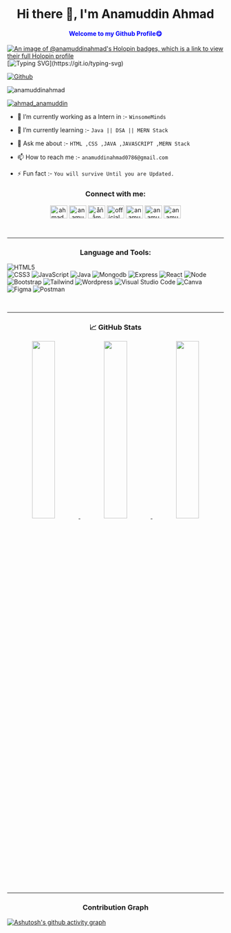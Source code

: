 <h1  align="center">Hi there 👋, I'm Anamuddin Ahmad</h1>
<h4 align="center" style="color:blue;">Welcome to my Github Profile😋</h4>



[![An image of @anamuddinahmad's Holopin badges, which is a link to view their full Holopin profile](https://holopin.me/anamuddinahmad)](https://holopin.io/@anamuddinahmad)
[![Typing SVG](https://readme-typing-svg.herokuapp.com?color=F7F7F7&size=35&center=true&vCenter=true&width=1000&lines=HELLO%2C+I'm+Anamuddin+Ahmad.;I'm+Software+Developer.;I'm+a+MERN+Stack+Developer.;I'm+from+India.;I'm+Computer+Science+And+Engineering+Student.;Be+Welcome!!)](https://git.io/typing-svg)

<!-- <h3 align="left">I am a learner with Massive_dedication & Consistent person 🔥</h3>-->
<!--<img align="right" alt="" width="400" src="">-->
[![Github](https://img.shields.io/github/followers/anamuddinahmad?label=Follow&style=social)](https://github.com/anamuddinahmad) 
<p align="left"> <img src="https://komarev.com/ghpvc/?username=anamuddinahmad&label=Profile%20views&color=0e75b6&style=flat" alt="anamuddinahmad"/> </p>

<p align="left"> <a href="https://twitter.com/ahmad_anamuddin" target="blank"><img src="https://img.shields.io/twitter/follow/ahmad_anamuddin?logo=twitter&style=for-the-badge" alt="ahmad_anamuddin" /></a>  </p>

- 🔭 I’m currently working as a Intern in :- `WinsomeMinds`

- 🌱 I’m currently learning :- `Java || DSA || MERN Stack`

- 💬 Ask me about :-   `HTML ,CSS ,JAVA ,JAVASCRIPT ,MERN Stack`

- 📫 How to reach me :- `anamuddinahmad0786@gmail.com`

- ⚡ Fun fact :-   `You will survive Until you are Updated.`


<h3 align="center">Connect with me:</h3>
<p align="center">
<a href="https://twitter.com/ahmad_anamuddin" target="blank"><img align="center" src="https://raw.githubusercontent.com/rahuldkjain/github-profile-readme-generator/master/src/images/icons/Social/twitter.svg" alt="ahmad_anamuddin" height="30" width="40" /></a>
<a href="https://linkedin.com/in/anamuddinahmad" target="blank"><img align="center" src="https://raw.githubusercontent.com/rahuldkjain/github-profile-readme-generator/master/src/images/icons/Social/linked-in-alt.svg" alt="anamuddinahmad" height="30" width="40" /></a>
<a href="https://fb.com/åñåm ålï" target="blank"><img align="center" src="https://raw.githubusercontent.com/rahuldkjain/github-profile-readme-generator/master/src/images/icons/Social/facebook.svg" alt="åñåm ålï" height="30" width="40" /></a>
<a href="https://instagram.com/official_anam_ali" target="blank"><img align="center" src="https://raw.githubusercontent.com/rahuldkjain/github-profile-readme-generator/master/src/images/icons/Social/instagram.svg" alt="official_anam_ali" height="30" width="40" /></a>
<a href="https://www.hackerrank.com/anamuddinahmad01" target="blank"><img align="center" src="https://raw.githubusercontent.com/rahuldkjain/github-profile-readme-generator/master/src/images/icons/Social/hackerrank.svg" alt="anamuddinahmad01" height="30" width="40" /></a>
<a href="https://www.leetcode.com/anamuddinahmad" target="blank"><img align="center" src="https://raw.githubusercontent.com/rahuldkjain/github-profile-readme-generator/master/src/images/icons/Social/leet-code.svg" alt="anamuddinahmad" height="30" width="40" /></a>
<a href="https://stackoverflow.com/users/anamuddinahmad" target="blank"><img align="center" src="https://raw.githubusercontent.com/rahuldkjain/github-profile-readme-generator/master/src/images/icons/Social/stack-overflow.svg" alt="anamuddinahmad" height="30" width="40" /></a>
</p>

<br />
<hr />

<h3 align="center">Language and Tools:</h3>

![HTML5](https://img.shields.io/badge/html5-%23E34F26.svg?style=for-the-badge&logo=html5&logoColor=white)  
![CSS3](https://img.shields.io/badge/css3-%231572B6.svg?style=for-the-badge&logo=css3&logoColor=white)
![JavaScript](https://img.shields.io/badge/javascript-%23323330.svg?style=for-the-badge&logo=javascript&logoColor=%23F7DF1E) 
![Java](https://img.shields.io/badge/java-%23ED8B00.svg?style=for-the-badge&logo=java&logoColor=white)
![Mongodb](https://img.shields.io/badge/mongodb-%236DB33F.svg?style=for-the-badge&logo=mongodb&logoColor=white)
![Express](https://img.shields.io/badge/express-%230A0FFF.svg?style=for-the-badge&logo=express&logoColor=white)
![React](https://img.shields.io/badge/react-%23000000.svg?style=for-the-badge&logo=react&logoColor=#00C7B7)
![Node](https://img.shields.io/badge/node-js-%236DB33F.svg?style=for-the-badge&logo=node-js&logoColor=white)
![Bootstrap](https://img.shields.io/badge/bootstrap-%23563D7C.svg?style=for-the-badge&logo=bootstrap&logoColor=white) 
![Tailwind](https://img.shields.io/badge/tailwind-css-%2300f.svg?style=for-the-badge&logo=tailwind-css&logoColor=white)
![Wordpress](https://img.shields.io/badge/wordpress-%230047B3.svg?style=for-the-badge&logo=wordpress&logoColor=white)
![Visual Studio Code](https://img.shields.io/badge/Visual%20Studio%20Code-0078d7.svg?style=for-the-badge&logo=visual-studio-code&logoColor=white)
![Canva](https://img.shields.io/badge/canva-FE7A16.svg?style=for-the-badge&logo=canva&logoColor=white)
![Figma](https://img.shields.io/badge/figma-59666C?style=for-the-badge&logo=figma&logoColor=white)
![Postman](https://img.shields.io/badge/Postman-FF6C37?style=for-the-badge&logo=postman&logoColor=white)
 
<br />
<hr />


<!-- <div> -->
<!-- <h3 align="left">Languages and Tools</h3>
<code><img height="40" src="https://raw.githubusercontent.com/github/explore/80688e429a7d4ef2fca1e82350fe8e3517d3494d/topics/html/html.png"></code>
<code><img height="40" src="https://raw.githubusercontent.com/github/explore/80688e429a7d4ef2fca1e82350fe8e3517d3494d/topics/css/css.png"></code>
<code><img height="40" src="https://raw.githubusercontent.com/github/explore/80688e429a7d4ef2fca1e82350fe8e3517d3494d/topics/javascript/javascript.png"></code>
<code><img height="40" src="https://raw.githubusercontent.com/github/explore/80688e429a7d4ef2fca1e82350fe8e3517d3494d/topics/mongodb/mongodb.png"></code>
<code><img height="40" src="https://raw.githubusercontent.com/github/explore/80688e429a7d4ef2fca1e82350fe8e3517d3494d/topics/express/express.png"></code>
<code><img height="40" src="https://raw.githubusercontent.com/github/explore/80688e429a7d4ef2fca1e82350fe8e3517d3494d/topics/react/react.png"></code>
<code><img height="40" src="https://raw.githubusercontent.com/github/explore/80688e429a7d4ef2fca1e82350fe8e3517d3494d/topics/nodejs/nodejs.png"></code>
<code><img height="40" src="https://raw.githubusercontent.com/github/explore/80688e429a7d4ef2fca1e82350fe8e3517d3494d/topics/tailwind/tailwind.png"></code>
<code><img height="40" src="https://raw.githubusercontent.com/github/explore/80688e429a7d4ef2fca1e82350fe8e3517d3494d/topics/java/java.png"></code>
<!-- <code><img height="40" src="https://raw.githubusercontent.com/github/explore/80688e429a7d4ef2fca1e82350fe8e3517d3494d/topics/mysql/mysql.png"></code> -->
<!-- <code><img height="40" src="https://raw.githubusercontent.com/github/explore/80688e429a7d4ef2fca1e82350fe8e3517d3494d/topics/firebase/firebase.png"></code> -->
<!-- <code><img height="40" src="https://raw.githubusercontent.com/github/explore/80688e429a7d4ef2fca1e82350fe8e3517d3494d/topics/git/git.png"></code>
<code><img height="40" src="https://raw.githubusercontent.com/github/explore/80688e429a7d4ef2fca1e82350fe8e3517d3494d/topics/bootstrap/bootstrap.png"></code>
<code><img height="40" src="https://raw.githubusercontent.com/github/explore/80688e429a7d4ef2fca1e82350fe8e3517d3494d/topics/wordpress/wordpress.png"></code>
</div> -->
  <!-- <hr> -->
<!--   <h3 align="center">Most Used Langues & COMMIT'S </h3>
<div align="left">
  <img src="https://github-readme-stats.vercel.app/api/top-langs?username=AnamuddinAhmad&locale=en&hide_title=false&layout=compact&card_width=320&langs_count=5&theme=dracula&hide_border=false&order=2" height="180" alt="languages graph"  />
   <img src="https://github-readme-stats.vercel.app/api?username=AnamuddinAhmad&hide_title=false&hide_rank=false&show_icons=true&include_all_commits=true&count_private=true&disable_animations=false&theme=dracula&locale=en&hide_border=false&order=1" height="180" alt="stats graph"/>
</div> -->
<div>


<h3 align="center"> &#x1f4c8; GitHub Stats</h3>
<div align="center" >
    <a  href="https://github.com/anamuddinahmad">
    <img src="http://github-profile-summary-cards.vercel.app/api/cards/stats?username=anamuddinahmad&theme=dark" width="32.5%">
    <img src="http://github-profile-summary-cards.vercel.app/api/cards/repos-per-language?username=anamuddinahmad&theme=dark" width="32.5%">
    <img src="http://github-profile-summary-cards.vercel.app/api/cards/most-commit-language?username=anamuddinahmad&theme=dark" width="32.5%">
<!--     <img src="http://github-profile-summary-cards.vercel.app/api/cards/profile-details?username=anamuddinahmad&theme=dark" width="100%" height="50%"> -->
<!--     <img src="http://github-profile-summary-cards.vercel.app/api/cards/productive-time?username=Mannxxx&theme=dark&utcOffset=8" width="100" height="50%"> -->
    </a>
</div>

<hr>
  
<!--[![AnamuddinAhmad's GitHub | Topics Over Time](https://stats.quine.sh/AnamuddinAhmad/topics-over-time?theme=dark)](https://quine.sh?utm_source=widgets&utm_campaign=AnamuddinAhmad)
<hr>
</div>

[![AnamuddinAhmad's GitHub | Languages Over Time](https://stats.quine.sh/AnamuddinAhmad/languages-over-time?theme=dark)](https://quine.sh?utm_source=widgets&utm_campaign=AnamuddinAhmad)

-->

<h3 align="center">Contribution Graph </h3>
  
[![Ashutosh's github activity graph](https://github-readme-activity-graph.vercel.app/graph?username=anamuddinahmad&theme=github-compact)](https://github.com/ashutosh00710/github-readme-activity-graph)

